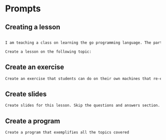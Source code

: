 # Prompts

## Creating a lesson

```txt

I am teaching a class on learning the go programming language. The participants are experienced developers with no prior knowledge of the Go programming language. 

Create a lesson on the following topic:

```
## Create an exercise

```txt
Create an exercise that students can do on their own machines that re-enforce what was taught. Provide solution and explanation.
```
## Create slides

```txt
Create slides for this lesson. Skip the questions and answers section.
```

## Create a program

```txt
Create a program that exemplifies all the topics covered
```